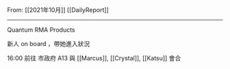 From: [[2021年10月]]
[[DailyReport]]

---

Quantum RMA Products

新人 on board ，帶她進入狀況

16:00 前往 市政府 A13 與 [[Marcus]], [[Crystal]], [[Katsu]] 會合

